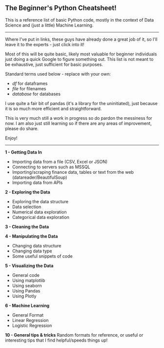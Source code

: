## The Beginner's Python Cheatsheet!

This is a reference list of basic Python code, mostly in the context of Data Science and (just a little) Machine Learning.

---

Where I've put in links, these guys have already done a great job of it, so I'll leave it to the experts - just click into it!

Most of this will be quite basic, likely most valuable for beginner individuals just doing a quick Google to figure something out. This list is not meant to be exhaustive, just sufficient for basic purposes.

Standard terms used below - replace with your own:
- _df_ for dataframes
- _file_ for filenames
- _database_ for databases

I use quite a fair bit of pandas (it's a library for the uninitiated), just because it is so much more efficient and straightforward.

This is very much still a work in progress so do pardon the messiness for now.
I am also just still learning so if there are any areas of improvement, please do share.

Enjoy!

---

__1 - Getting Data In__
- Importing data from a file (CSV, Excel or JSON)
- Connecting to servers such as MSSQL
- Importing/scraping finance data, tables or text from the web (datareader/BeautifulSoup)
- Importing data from APIs

__2 - Exploring the Data__
- Exploring the data structure
- Data selection
- Numerical data exploration
- Categorical data exploration

__3 - Cleaning the Data__

__4 - Manipulating the Data__
- Changing data structure
- Changing data type
- Some useful snippets of code

__5 - Visualizing the Data__
- General code
- Using matplotlib
- Using seaborn
- Using Pandas
- Using Plotly

__6 - Machine Learning__
- General Format
- Linear Regression
- Logistic Regression

__10 - General tips & tricks__
Random formats for reference, or useful or interesting tips that I find helpful/speeds things up!
